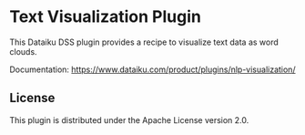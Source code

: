 # Text Visualization Plugin

This Dataiku DSS plugin provides a recipe to visualize text data as word clouds.

Documentation: https://www.dataiku.com/product/plugins/nlp-visualization/

## License

This plugin is distributed under the Apache License version 2.0.
